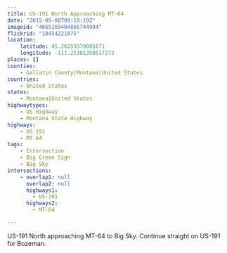```yaml
---
title: US-191 North Approaching MT-64
date: "2015-05-08T09:19:19Z"
imageid: "4065160404866744994"
flickrid: "18454221875"
location:
    latitude: 45.26259379005671
    longitude: -111.25381350517273
places: []
counties:
    - Gallatin County|Montana|United States
countries:
    - United States
states:
    - Montana|United States
highwaytypes:
    - US Highway
    - Montana State Highway
highways:
    - US-191
    - MT-64
tags:
    - Intersection
    - Big Green Sign
    - Big Sky
intersections:
    - overlap1: null
      overlap2: null
      highways1:
        - US-191
      highways2:
        - MT-64

---
```

US-191 North approaching MT-64 to Big Sky.  Continue straight on US-191 for Bozeman.